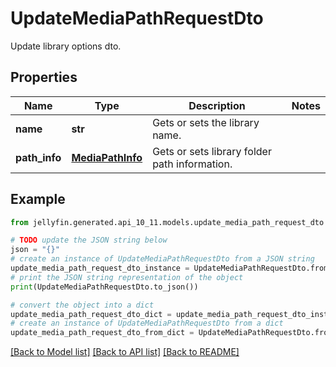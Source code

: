 # UpdateMediaPathRequestDto

Update library options dto.

## Properties

Name | Type | Description | Notes
------------ | ------------- | ------------- | -------------
**name** | **str** | Gets or sets the library name. | 
**path_info** | [**MediaPathInfo**](MediaPathInfo.md) | Gets or sets library folder path information. | 

## Example

```python
from jellyfin.generated.api_10_11.models.update_media_path_request_dto import UpdateMediaPathRequestDto

# TODO update the JSON string below
json = "{}"
# create an instance of UpdateMediaPathRequestDto from a JSON string
update_media_path_request_dto_instance = UpdateMediaPathRequestDto.from_json(json)
# print the JSON string representation of the object
print(UpdateMediaPathRequestDto.to_json())

# convert the object into a dict
update_media_path_request_dto_dict = update_media_path_request_dto_instance.to_dict()
# create an instance of UpdateMediaPathRequestDto from a dict
update_media_path_request_dto_from_dict = UpdateMediaPathRequestDto.from_dict(update_media_path_request_dto_dict)
```
[[Back to Model list]](README.md#documentation-for-models) [[Back to API list]](README.md#documentation-for-api-endpoints) [[Back to README]](README.md)


